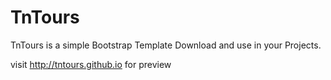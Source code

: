 TnTours
==================

TnTours is a simple Bootstrap Template
Download and use in your Projects.

visit http://tntours.github.io for preview
